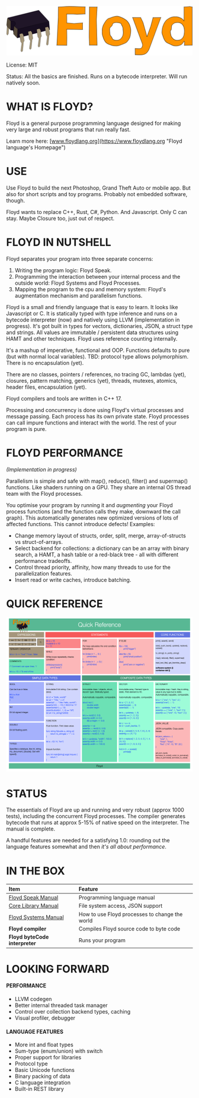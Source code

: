 ![](readme_floyd_logo.png)

License: MIT

Status: All the basics are finished. Runs on a bytecode interpreter. Will run natively soon.

# WHAT IS FLOYD?

Floyd is a general purpose programming language designed for making very large and robust programs that run really fast.

Learn more here: [www.floydlang.org](https://www.floydlang.org "Floyd language's Homepage")


# USE

Use Floyd to build the next Photoshop, Grand Theft Auto or mobile app. But also for short scripts and toy programs. Probably not embedded software, though.

Floyd wants to replace C++, Rust, C#, Python. And Javascript. Only C can stay. Maybe Closure too, just out of respect.


# FLOYD IN NUTSHELL

Floyd separates your program into three separate concerns:

1. Writing the program logic: Floyd Speak.
2. Programming the interaction between your internal process and the outside world: Floyd Systems and Floyd Processes.
3. Mapping the program to the cpu and memory system: Floyd's augmentation mechanism and parallelism functions.

Floyd is a small and friendly language that is easy to learn. It looks like Javascript or C. It is statically typed with type inference and runs on a bytecode interpreter (now) and natively using LLVM (implementation in progress). It's got built in types for vectors, dictionaries, JSON, a struct type and strings. All values are immutable / persistent data structures using HAMT and other techniques. Floyd uses reference counting internally.

It's a mashup of imperative, functional and OOP. Functions defaults to pure (but with normal local variables). TBD: protocol type allows polymorphism. There is no encapsulation (yet).

There are no classes, pointers / references, no tracing GC, lambdas (yet), closures, pattern matching, generics (yet), threads, mutexes, atomics, header files, encapsulation (yet).

Floyd compilers and tools are written in C++ 17.


Processing and concurrency is done using Floyd's virtual processes and message passing. Each process has its own private state. Floyd processes can call impure functions and interact with the world. The rest of your program is pure.


# FLOYD PERFORMANCE
*(Implementation in progress)*


Parallelism is simple and safe with map(), reduce(), filter() and supermap() functions. Like shaders running on a GPU. They share an internal OS thread team with the Floyd processes.

You optimise your program by running it and *augmenting* your Floyd process functions (and the function calls they make, downward the call graph). This automatically generates new optimized versions of lots of affected functions. This cannot introduce defects! Examples:

- Change memory layout of structs, order, split, merge, array-of-structs vs struct-of-arrays.
- Select backend for collections: a dictionary can be an array with binary search, a HAMT, a hash table or a red-black tree - all with different performance tradeoffs.
- Control thread priority, affinity, how many threads to use for the parallelization features.
- Insert read or write caches, introduce batching.


# QUICK REFERENCE

![](readme_cheat_sheet.png)


# STATUS

The essentials of Floyd are up and running and very robust (approx 1000 tests), including the concurrent Floyd processes. The compiler generates bytecode that runs at approx 5-15% of native speed on the interpreter. The manual is complete.

A handful features are needed for a satisfying 1.0: rounding out the language features somewhat and then *it's all about performance*.


# IN THE BOX

|Item				| Feature	
|:---				|:---
| [Floyd Speak Manual](floyd_speak.md) | Programming language manual
| [Core Library Manual](floyd_speak_corelibs.md) | File system access, JSON support
| [Floyd Systems Manual](floyd_systems.md) | How to use Floyd processes to change the world
| **Floyd compiler** | Compiles Floyd source code to byte code
| **Floyd byteCode interpreter**	|Runs your program



# LOOKING FORWARD

#### PERFORMANCE
- LLVM codegen
- Better internal threaded task manager
- Control over collection backend types, caching
- Visual profiler, debugger

#### LANGUAGE FEATURES
- More int and float types
- Sum-type (enum/union) with switch
- Proper support for libraries
- Protocol type
- Basic Unicode functions
- Binary packing of data
- C language integration
- Built-in REST library


